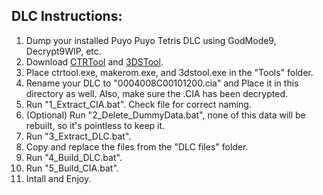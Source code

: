 ## DLC Instructions:

1. Dump your installed Puyo Puyo Tetris DLC using GodMode9, Decrypt9WIP, etc.
2. Download [CTRTool](https://github.com/profi200/Project_CTR/releases/latest/) and [3DSTool](https://github.com/dnasdw/3dstool/releases/latest/).
3. Place ctrtool.exe, makerom.exe, and 3dstool.exe in the "Tools" folder.
4. Rename your DLC to "0004008C00101200.cia" and Place it in this directory as well. Also, make sure the .CIA has been decrypted.
5. Run "1_Extract_CIA.bat". Check file for correct naming.
6. (Optional) Run "2_Delete_DummyData.bat", none of this data will be rebuilt, so it's pointless to keep it.
7. Run "3_Extract_DLC.bat".
8. Copy and replace the files from the "DLC files" folder.
9. Run "4_Build_DLC.bat".
10. Run "5_Build_CIA.bat".
11. Intall and Enjoy.
